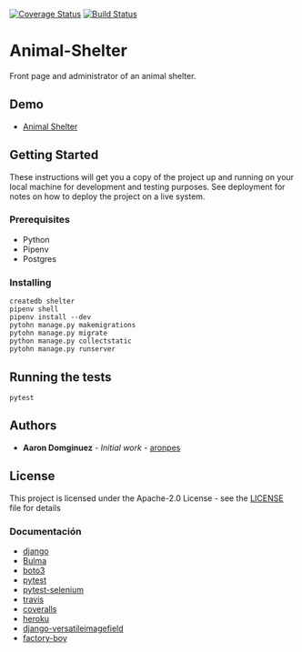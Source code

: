 [![Coverage Status](https://coveralls.io/repos/github/arponpes/Animal-Shelter/badge.svg?branch=feat%2Ftest)](https://coveralls.io/github/arponpes/Animal-Shelter?branch=feat%2Ftest)
[![Build Status](https://travis-ci.org/arponpes/Animal-Shelter.svg?branch=master)](https://travis-ci.org/arponpes/Animal-Shelter)

# Animal-Shelter
Front page and administrator of an animal shelter.

## Demo

* [Animal Shelter](https://animal-shelter-vigo.herokuapp.com/)


## Getting Started

These instructions will get you a copy of the project up and running on your local machine for development and testing purposes. See deployment for notes on how to deploy the project on a live system.


### Prerequisites

* Python
* Pipenv
* Postgres

### Installing

```
createdb shelter
pipenv shell
pipenv install --dev
pytohn manage.py makemigrations
pytohn manage.py migrate
python manage.py collectstatic
pytohn manage.py runserver
```

## Running the tests

```
pytest
```

## Authors

* **Aaron Domginuez** - *Initial work* - [aronpes](https://github.com/arponpes)

## License

This project is licensed under the Apache-2.0 License - see the [LICENSE](LICENSE) file for details

### Documentación


* [django](https://docs.djangoproject.com/en/2.0/)
* [Bulma](https://bulma.io/documentation/overview/start/)
* [boto3](http://boto3.readthedocs.io/en/latest/)
* [pytest](https://docs.pytest.org/en/latest/)
* [pytest-selenium](pytest-selenium.readthedocs.io/en/latest/user_guide.html)
* [travis](https://docs.travis-ci.com/)
* [coveralls](https://docs.coveralls.io/)
* [heroku](https://devcenter.heroku.com/)
* [django-versatileimagefield](https://django-versatileimagefield.readthedocs.io/en/latest/)
* [factory-boy](http://factoryboy.readthedocs.io/en/latest/)


